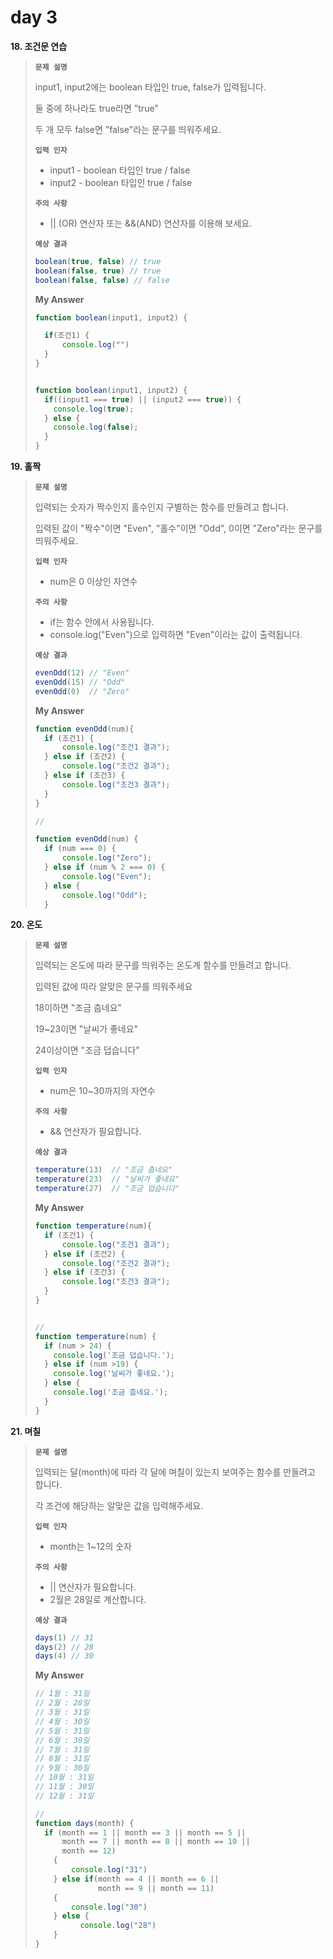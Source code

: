 # day 3

**18. 조건문 연습**

> **`문제 설명`**
>
> input1, input2에는 boolean 타입인 true, false가 입력됩니다.
>
> 둘 중에 하나라도 true라면 "true"
>
> 두 개 모두 false면 "false"라는 문구를 띄워주세요.
>
> **`입력 인자`**
>
> - input1 - boolean 타입인 true / false
> - input2 - boolean 타입인 true / false
>
> **`주의 사항`**
>
> - || (OR) 연산자 또는 &&(AND) 연산자를 이용해 보세요.
>
> **`예상 결과`**
>
> ```js
> boolean(true, false) // true
> boolean(false, true) // true
> boolean(false, false) // false
> ```
>
> **My Answer**
>
> ```js
> function boolean(input1, input2) {
> 
> 	if(조건1) {
> 		console.log("")
> 	}
> }
> 
> 
> function boolean(input1, input2) {
>   if((input1 === true) || (input2 === true)) {
>     console.log(true);
>   } else {
>     console.log(false);
>   }
> }
> ```

**19. 홀짝**

> **`문제 설명`**
>
> 입력되는 숫자가 짝수인지 홀수인지 구별하는 함수를 만들려고 합니다.
>
> 입력된 값이 "짝수"이면 "Even", "홀수"이면 "Odd", 0이면 "Zero"라는 문구를 띄워주세요.
>
> **`입력 인자`**
>
> - num은 0 이상인 자연수
>
> **`주의 사항`**
>
> - if는 함수 안에서 사용됩니다.
> - console.log("Even")으로 입력하면 "Even"이라는 값이 출력됩니다.
>
> **`예상 결과`**
>
> ```js
> evenOdd(12) // "Even"
> evenOdd(15) // "Odd"
> evenOdd(0)  // "Zero"
> ```
>
> **My Answer**
>
> ```js
> function evenOdd(num){
> 	if (조건1) {
> 		console.log("조건1 결과");
> 	} else if (조건2) {
> 		console.log("조건2 결과");
> 	} else if (조건3) {
> 		console.log("조건3 결과");
> 	}
> }
> 
> //
> 
> function evenOdd(num) {
> 	if (num === 0) {
> 		console.log("Zero");
> 	} else if (num % 2 === 0) {
> 		console.log("Even");
> 	} else {
> 		console.log("Odd");
> 	}
> ```

**20. 온도**

> **`문제 설명`**
>
> 입력되는 온도에 따라 문구를 띄워주는 온도계 함수를 만들려고 합니다.
>
> 입력된 값에 따라 알맞은 문구를 띄워주세요
>
> 18이하면 "조금 춥네요"
>
> 19~23이면 "날씨가 좋네요"
>
> 24이상이면 "조금 덥습니다"
>
> **`입력 인자`**
>
> - num은 10~30까지의 자연수
>
> **`주의 사항`**
>
> - && 연산자가 필요합니다.
>
> **`예상 결과`**
>
> ```js
> temperature(13)  // "조금 춥네요"
> temperature(23)  // "날씨가 좋네요"
> temperature(27)  // "조금 덥습니다"
> ```
>
> **My Answer**
>
> ```js
> function temperature(num){
> 	if (조건1) {
> 		console.log("조건1 결과");
> 	} else if (조건2) {
> 		console.log("조건2 결과");
> 	} else if (조건3) {
> 		console.log("조건3 결과");
> 	}
> }
> 
> 
> //
> function temperature(num) {
>   if (num > 24) {
>     console.log('조금 덥습니다.');
>   } else if (num >19) {
>     console.log('날씨가 좋네요.');
>   } else {
>     console.log('조금 춥네요.');
>   }
> }
> ```

**21. 며칠**

> **`문제 설명`**
>
> 입력되는 달(month)에 따라 각 달에 며칠이 있는지 보여주는 함수를 만들려고 합니다.
>
> 각 조건에 해당하는 알맞은 값을 입력해주세요.
>
> **`입력 인자`**
>
> - month는 1~12의 숫자
>
> **`주의 사항`**
>
> - || 연산자가 필요합니다.
> - 2월은 28일로 계산합니다.
>
> **`예상 결과`**
>
> ```js
> days(1) // 31
> days(2) // 28
> days(4) // 30
> ```
>
> **My Answer**
>
> ```js
> // 1월 : 31일
> // 2월 : 28일
> // 3월 : 31일
> // 4월 : 30일
> // 5월 : 31일
> // 6월 : 30일
> // 7월 : 31일
> // 8월 : 31일
> // 9월 : 30일
> // 10월 : 31일
> // 11월 : 30일
> // 12월 : 31일
> 
> //
> function days(month) {
> 	if (month == 1 || month == 3 || month == 5 || 
>       month == 7 || month == 8 || month == 10 ||
>       month == 12) 
>     {
> 		  console.log("31")
> 	  } else if(month == 4 || month == 6 ||
>               month == 9 || month == 11) 
>     {
> 		  console.log("30")
> 	  } else {
> 			console.log("28")
> 	  }
> }
> ```
